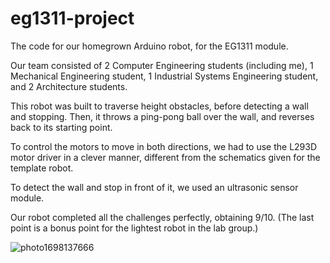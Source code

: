 # eg1311-project
The code for our homegrown Arduino robot, for the EG1311 module.

Our team consisted of 2 Computer Engineering students (including me), 1 Mechanical Engineering student, 1 Industrial Systems Engineering student, and 2 Architecture students.

This robot was built to traverse height obstacles, before detecting a wall and stopping. Then, it throws a ping-pong ball over the wall, and reverses back to its starting point.

To control the motors to move in both directions, we had to use the L293D motor driver in a clever manner, different from the schematics given for the template robot.

To detect the wall and stop in front of it, we used an ultrasonic sensor module.

Our robot completed all the challenges perfectly, obtaining 9/10. (The last point is a bonus point for the lightest robot in the lab group.)

![photo1698137666](https://github.com/jing-yen/eg1311-project/assets/45094032/60657b09-bbdf-42c3-aa12-d99c2c8a25f5)

